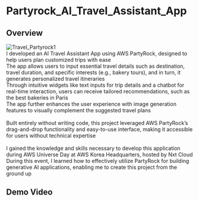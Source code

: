 # Partyrock_AI_Travel_Assistant_App
## Overview
![Travel_Partyrock1](https://github.com/user-attachments/assets/0280574e-a171-4990-829a-a2267a61c45c) <br/>
I developed an AI Travel Assistant App using AWS PartyRock, designed to help users plan customized trips with ease <br/>
The app allows users to input essential travel details such as destination, travel duration, and specific interests (e.g., bakery tours), and in turn, it generates personalized travel itineraries <br/> 
Through intuitive widgets like text inputs for trip details and a chatbot for real-time interaction, users can receive tailored recommendations, such as the best bakeries in Paris <br/>
The app further enhances the user experience with image generation features to visually complement the suggested travel plans <br/>
 <br/>
Built entirely without writing code, this project leveraged AWS PartyRock’s drag-and-drop functionality and easy-to-use interface, making it accessible for users without technical expertise <br/>
 <br/>
I gained the knowledge and skills necessary to develop this application during AWS Universe Day at AWS Korea Headquarters, hosted by Nxt Cloud <br/>
During this event, I learned how to effectively utilize PartyRock for building generative AI applications, enabling me to create this project from the ground up <br/>

## Demo Video
